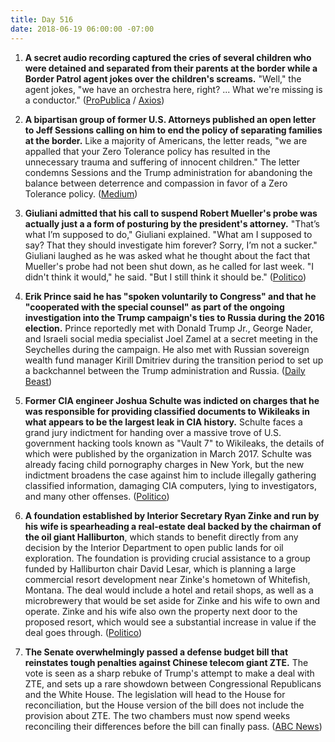 ```yaml
---
title: Day 516
date: 2018-06-19 06:00:00 -07:00
---
```


1. **A secret audio recording captured the cries of several children who were detained and separated from their parents at the border while a Border Patrol agent  jokes over the children's screams.** "Well," the agent jokes, "we have an orchestra here, right? ... What we're missing is a conductor." ([ProPublica](https://www.propublica.org/article/children-separated-from-parents-border-patrol-cbp-trump-immigration-policy) / [Axios](https://www.axios.com/secret-audio-reveals-migrant-children-screaming-after-separated-from-parents-1529352174-9d4c8e21-d41a-43d0-8016-cfa0b85254fd.html))

2. **A bipartisan group of former U.S. Attorneys published an open letter to Jeff Sessions calling on him to end the policy of separating families at the border.** Like a majority of Americans, the letter reads, "we are appalled that your Zero Tolerance policy has resulted in the unnecessary trauma and suffering of innocent children." The letter condemns Sessions and the Trump administration for abandoning the balance between deterrence and compassion in favor of a Zero Tolerance policy. ([Medium](https://medium.com/@formerusattorneys/bipartisan-group-of-former-united-states-attorneys-call-on-sessions-to-end-child-detention-e129ae0df0cf))

3. **Giuliani admitted that his call to suspend Robert Mueller's probe was actually just a a form of posturing by the president's attorney.** "That’s what I’m supposed to do," Giuliani explained. "What am I supposed to say? That they should investigate him forever? Sorry, I’m not a sucker." Giuliani laughed as he was asked what he thought about the fact that Mueller's probe had not been shut down, as he called for last week. "I didn't think it would," he said. "But I still think it should be." ([Politico](https://www.politico.com/story/2018/06/18/mueller-giuliani-suspend-probe-652939))

4. **Erik Prince said he has "spoken voluntarily to Congress" and that he "cooperated with the special counsel" as part of the ongoing investigation into the Trump campaign's ties to Russia during the 2016 election.** Prince reportedly met with Donald Trump Jr., George Nader, and Israeli social media specialist Joel Zamel at a secret meeting in the Seychelles during the campaign. He also met with Russian sovereign wealth fund manager Kirill Dmitriev during the transition period to set up a backchannel between the Trump administration and Russia. ([Daily Beast](https://www.thedailybeast.com/erik-prince-i-cooperated-with-mueller))

5. **Former CIA engineer Joshua Schulte was indicted on charges that he was responsible for providing classified documents to Wikileaks in what appears to be the largest leak in CIA history.** Schulte faces a grand jury indictment for handing over a massive trove of U.S. government hacking tools known as "Vault 7" to Wikileaks, the details of which were published by the organization in March 2017. Schulte was already facing child pornography charges in New York, but the new indictment broadens the case against him to include illegally gathering classified information, damaging CIA computers, lying to investigators, and many other offenses. ([Politico](https://www.politico.com/story/2018/06/18/cia-wikileaks-secrets-classified-653264)) 

6. **A foundation established by Interior Secretary Ryan Zinke and run by his wife is spearheading a real-estate deal backed by the chairman of the oil giant Halliburton**, which stands to benefit directly from any decision by the Interior Department to open public lands for oil exploration. The foundation is providing crucial assistance to a group funded by Halliburton chair David Lesar, which is planning a large commercial resort development near Zinke's hometown of Whitefish, Montana. The deal would include a hotel and retail shops, as well as a microbrewery that would be set aside for Zinke and his wife to own and operate. Zinke and his wife also own the property next door to the proposed resort, which would see a substantial increase in value if the deal goes through. ([Politico](https://www.politico.com/story/2018/06/19/ryan-zinke-halliburton-park-whitefish-montana-647731))

7. **The Senate overwhelmingly passed a defense budget bill that reinstates tough penalties against Chinese telecom giant ZTE.** The vote is seen as a sharp rebuke of Trump's attempt to make a deal with ZTE, and sets up a rare showdown between Congressional Republicans and the White House. The legislation will head to the House for reconciliation, but the House version of the bill does not include the provision about ZTE. The two chambers must now spend weeks reconciling their differences before the bill can finally pass. ([ABC News](https://abcnews.go.com/Politics/senate-votes-overwhelmingly-reverse-white-house-deal-chinese/story?id=55994166)) 
